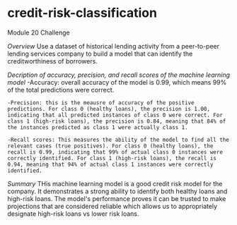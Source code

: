 # credit-risk-classification
Module 20 Challenge

*Overview*
     Use a dataset of historical lending activity from a peer-to-peer lending services company to build a model that can identify the creditworthiness of borrowers.

*Decription of accuracy, precision, and recall scores of the machine learning model*
    -Accuracy: overall accuracy of the model is 0.99, which means 99% of the total predictions were correct.
    
    -Precision: this is the meausre of accuracy of the positive predictions. For class 0 (healthy loans), the precision is 1.00, indicating that all predicted instances of class 0 were correct. For class 1 (high-risk loans), the precision is 0.84, meaning that 84% of the instances predicted as class 1 were actually class 1.

    -Recall scores: This measures the ability of the model to find all the relevant cases (true positives). For class 0 (healthy loans), the recall is 0.99, indicating that 99% of actual class 0 instances were correctly identified. For class 1 (high-risk loans), the recall is 0.94, meaning that 94% of actual class 1 instances were correctly identified.

*Summary*
    THis machine learning model is a good credit risk model for the company. It demonstrates a strong ability to identify both healthy loans and high-risk loans. The model's performance proves it can be trusted to make projections that are considered reliable which allows us to appropriately designate high-risk loans vs lower risk loans.
